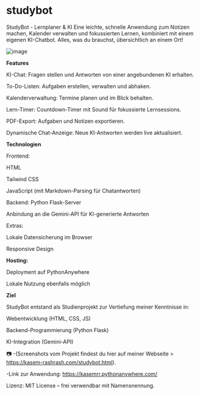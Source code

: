 # studybot
StudyBot - Lernplaner &amp; KI
Eine leichte, schnelle Anwendung zum Notizen machen, Kalender verwalten und fokussierten Lernen, kombiniert mit einem eigenen KI-Chatbot. Alles, was du brauchst, übersichtlich an einem Ort!

![image](https://github.com/user-attachments/assets/e92962e5-d5a0-48bd-b6de-fab9fb702a8f)




**Features**

KI-Chat: Fragen stellen und Antworten von einer angebundenen KI erhalten.

To-Do-Listen: Aufgaben erstellen, verwalten und abhaken.

Kalenderverwaltung: Termine planen und im Blick behalten.

Lern-Timer: Countdown-Timer mit Sound für fokussierte Lernsessions.

PDF-Export: Aufgaben und Notizen exportieren.

Dynamische Chat-Anzeige: Neue KI-Antworten werden live aktualisiert.



**Technologien**

Frontend:

HTML

Tailwind CSS

JavaScript (mit Markdown-Parsing für Chatantworten)



Backend:
Python Flask-Server

Anbindung an die Gemini-API für KI-generierte Antworten


Extras:

Lokale Datensicherung im Browser

Responsive Design




**Hosting:**

Deployment auf PythonAnywhere

Lokale Nutzung ebenfalls möglich



**Ziel**

StudyBot entstand als Studienprojekt zur Vertiefung meiner Kenntnisse in:

Webentwicklung (HTML, CSS, JS)

Backend-Programmierung (Python Flask)

KI-Integration (Gemini-API)


📷 
-(Screenshots vom Projekt findest du hier auf meiner Webseite > https://kasem-rashrash.com/studybot.html).

-Link zur Anwendung: https://kasemrr.pythonanywhere.com/



Lizenz:
MIT License – frei verwendbar mit Namensnennung.

